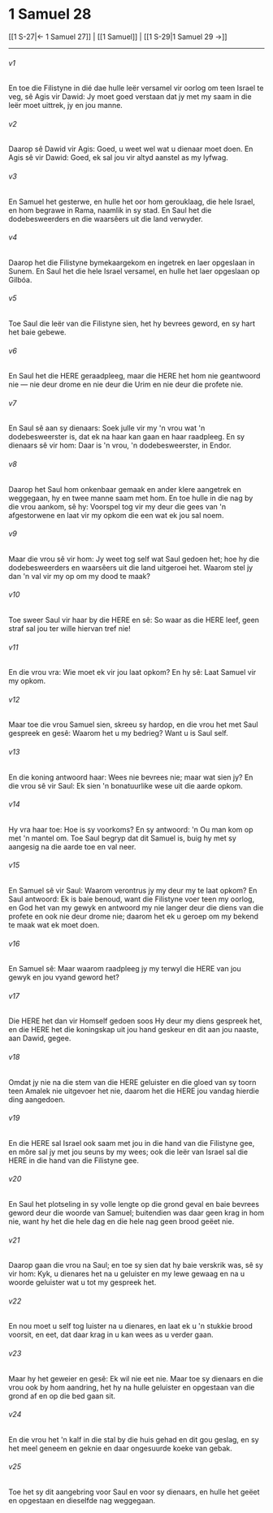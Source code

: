 # 1 Samuel 28

[[1 S-27|← 1 Samuel 27]] | [[1 Samuel]] | [[1 S-29|1 Samuel 29 →]]
***

###### v1
En toe die Filistyne in dié dae hulle leër versamel vir oorlog om teen Israel te veg, sê Agis vir Dawid: Jy moet goed verstaan dat jy met my saam in die leër moet uittrek, jy en jou manne. 
###### v2
Daarop sê Dawid vir Agis: Goed, u weet wel wat u dienaar moet doen. En Agis sê vir Dawid: Goed, ek sal jou vir altyd aanstel as my lyfwag. 
###### v3
En Samuel het gesterwe, en hulle het oor hom gerouklaag, die hele Israel, en hom begrawe in Rama, naamlik in sy stad. En Saul het die dodebesweerders en die waarsêers uit die land verwyder. 
###### v4
Daarop het die Filistyne bymekaargekom en ingetrek en laer opgeslaan in Sunem. En Saul het die hele Israel versamel, en hulle het laer opgeslaan op Gilbóa. 
###### v5
Toe Saul die leër van die Filistyne sien, het hy bevrees geword, en sy hart het baie gebewe. 
###### v6
En Saul het die HERE geraadpleeg, maar die HERE het hom nie geantwoord nie — nie deur drome en nie deur die Urim en nie deur die profete nie. 
###### v7
En Saul sê aan sy dienaars: Soek julle vir my 'n vrou wat 'n dodebesweerster is, dat ek na haar kan gaan en haar raadpleeg. En sy dienaars sê vir hom: Daar is 'n vrou, 'n dodebesweerster, in Endor. 
###### v8
Daarop het Saul hom onkenbaar gemaak en ander klere aangetrek en weggegaan, hy en twee manne saam met hom. En toe hulle in die nag by die vrou aankom, sê hy: Voorspel tog vir my deur die gees van 'n afgestorwene en laat vir my opkom die een wat ek jou sal noem. 
###### v9
Maar die vrou sê vir hom: Jy weet tog self wat Saul gedoen het; hoe hy die dodebesweerders en waarsêers uit die land uitgeroei het. Waarom stel jy dan 'n val vir my op om my dood te maak? 
###### v10
Toe sweer Saul vir haar by die HERE en sê: So waar as die HERE leef, geen straf sal jou ter wille hiervan tref nie! 
###### v11
En die vrou vra: Wie moet ek vir jou laat opkom? En hy sê: Laat Samuel vir my opkom. 
###### v12
Maar toe die vrou Samuel sien, skreeu sy hardop, en die vrou het met Saul gespreek en gesê: Waarom het u my bedrieg? Want u is Saul self. 
###### v13
En die koning antwoord haar: Wees nie bevrees nie; maar wat sien jy? En die vrou sê vir Saul: Ek sien 'n bonatuurlike wese uit die aarde opkom. 
###### v14
Hy vra haar toe: Hoe is sy voorkoms? En sy antwoord: 'n Ou man kom op met 'n mantel om. Toe Saul begryp dat dit Samuel is, buig hy met sy aangesig na die aarde toe en val neer. 
###### v15
En Samuel sê vir Saul: Waarom verontrus jy my deur my te laat opkom? En Saul antwoord: Ek is baie benoud, want die Filistyne voer teen my oorlog, en God het van my gewyk en antwoord my nie langer deur die diens van die profete en ook nie deur drome nie; daarom het ek u geroep om my bekend te maak wat ek moet doen. 
###### v16
En Samuel sê: Maar waarom raadpleeg jy my terwyl die HERE van jou gewyk en jou vyand geword het? 
###### v17
Die HERE het dan vir Homself gedoen soos Hy deur my diens gespreek het, en die HERE het die koningskap uit jou hand geskeur en dit aan jou naaste, aan Dawid, gegee. 
###### v18
Omdat jy nie na die stem van die HERE geluister en die gloed van sy toorn teen Amalek nie uitgevoer het nie, daarom het die HERE jou vandag hierdie ding aangedoen. 
###### v19
En die HERE sal Israel ook saam met jou in die hand van die Filistyne gee, en môre sal jy met jou seuns by my wees; ook die leër van Israel sal die HERE in die hand van die Filistyne gee. 
###### v20
En Saul het plotseling in sy volle lengte op die grond geval en baie bevrees geword deur die woorde van Samuel; buitendien was daar geen krag in hom nie, want hy het die hele dag en die hele nag geen brood geëet nie. 
###### v21
Daarop gaan die vrou na Saul; en toe sy sien dat hy baie verskrik was, sê sy vir hom: Kyk, u dienares het na u geluister en my lewe gewaag en na u woorde geluister wat u tot my gespreek het. 
###### v22
En nou moet u self tog luister na u dienares, en laat ek u 'n stukkie brood voorsit, en eet, dat daar krag in u kan wees as u verder gaan. 
###### v23
Maar hy het geweier en gesê: Ek wil nie eet nie. Maar toe sy dienaars en die vrou ook by hom aandring, het hy na hulle geluister en opgestaan van die grond af en op die bed gaan sit. 
###### v24
En die vrou het 'n kalf in die stal by die huis gehad en dit gou geslag, en sy het meel geneem en geknie en daar ongesuurde koeke van gebak. 
###### v25
Toe het sy dit aangebring voor Saul en voor sy dienaars, en hulle het geëet en opgestaan en dieselfde nag weggegaan. 
